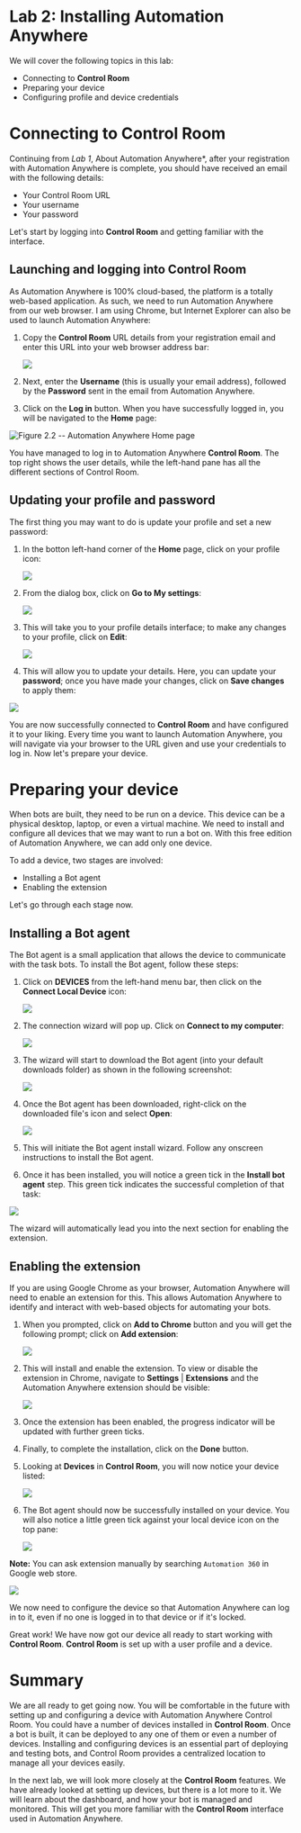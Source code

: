 Lab 2: Installing Automation Anywhere 
======================================

We will cover the following topics in this lab:

-   Connecting to **Control Room**
-   Preparing your device
-   Configuring profile and device credentials


Connecting to Control Room 
==========================


Continuing from *Lab 1*,
About Automation Anywhere*,
after your registration with
Automation Anywhere is complete, you should have received an email with
the following details:

-   Your Control Room URL
-   Your username
-   Your password

Let\'s start by logging into **Control Room** and getting familiar with
the interface.



Launching and logging into Control Room 
---------------------------------------

As Automation Anywhere is
100% cloud-based, the platform is a totally web-based application. As
such, we need to run Automation Anywhere from our web browser. I am
using Chrome, but Internet Explorer can also be used to launch
Automation Anywhere:

1.  Copy the **Control Room** URL details from your registration email
    and enter this URL into your web browser address bar:

    
    ![](./images/Figure_2.1_B15646.jpg)
    

2.  Next, enter the **Username** (this is usually
    your email address), followed by the
    **Password** sent in the email from Automation Anywhere.

3.  Click on the **Log in** button. When you have successfully logged
    in, you will be navigated to the **Home** page:




![Figure 2.2 -- Automation Anywhere Home
page](./images/Figure_2.2_B15646.jpg)






You have managed to log in to Automation Anywhere
**Control Room**. The top right shows the user
details, while the left-hand pane has all the different sections of
Control Room.



Updating your profile and password 
----------------------------------

The first thing you may want to do is update your
profile and set a new password:

1.  In the botton left-hand corner of the **Home** page, click on your
    profile icon:
    
    ![](./images/Figure_2.3_B15646.jpg)
    

2.  From the dialog box, click on **Go to My settings**:
 
    ![](./images/Figure_2.4_B15646.jpg)
    
3.  This will take you to your profile details
    interface; to make any changes to your
    profile, click on **Edit**:

    
    ![](./images/Figure_2.5_B15646.jpg)

4.  This will allow you to update your details.
    Here, you can update your **password**; once
    you have made your changes, click on **Save changes** to apply them:


![](./images/Figure_2.6_B15646.jpg)


You are now successfully connected to **Control Room** and have configured it to your liking.
Every time you want to launch Automation Anywhere, you will navigate via
your browser to the URL given and use your credentials to log in. Now
let\'s prepare your device.





Preparing your device 
=====================


When bots are built, they need to be run on a
device. This device can be a physical desktop, laptop, or even a virtual
machine. We need to install and configure all devices that we may want
to run a bot on. With this free edition of Automation Anywhere, we can
add only one device.

To add a device, two stages are involved:

-   Installing a Bot agent
-   Enabling the extension

Let\'s go through each stage now.



Installing a Bot agent 
----------------------

The Bot agent is a small application that allows
the device to communicate with the task bots. To install the Bot agent,
follow these steps:

1.  Click on **DEVICES** from the left-hand menu bar, then click on
    the **Connect Local Device** icon:

    
    ![](./images/Figure_2.7_B15646.jpg)


2.  The connection wizard will pop up. Click on
    **Connect to my computer**:

    
    ![](./images/Figure_2.8_B15646.jpg)

3.  The wizard will start to download the Bot
    agent (into your default downloads folder) as shown in the following
    screenshot:

    
    ![](./images/Figure_2.9_B15646.jpg)
    

4.  Once the Bot agent has been downloaded,
    right-click on the downloaded file\'s icon and select **Open**:

    
    ![](./images/Figure_2.10_B15646.jpg)


5.  This will initiate the Bot agent install
    wizard. Follow any onscreen instructions to install the Bot agent.

6.  Once it has been installed, you will notice a green tick in the
    **Install bot agent** step. This green tick indicates the successful
    completion of that task:




![](./images/Figure_2.11_B15646.jpg)






The wizard will automatically lead you into the
next section for enabling the extension.



Enabling the extension 
----------------------

If you are using Google Chrome as your browser,
Automation Anywhere will need to enable an extension for this. This
allows Automation Anywhere to identify and interact with web-based
objects for automating your bots.

1.  When you prompted, click on **Add to Chrome** button and you will
    get the following prompt; click on **Add extension**:
 
    ![](./images/Figure_2.14_B15646.jpg)
    

2.  This will install and enable the extension. To view or disable the
    extension in Chrome, navigate to **Settings** \| **Extensions** and
    the Automation Anywhere extension should be visible:

    
    ![](./images/Figure_2.15_B15646.jpg)
    

3.  Once the extension has been enabled, the
    progress indicator will be updated with further green ticks.
    
4.  Finally, to complete the installation, click on the **Done** button.

5.  Looking at **Devices** in **Control Room**, you will now notice
    your device listed:
  
    ![](./images/Figure_2.17_B15646.jpg)
    
6.  The Bot agent should now be successfully installed on your device.
    You will also notice a little green tick against your local device
    icon on the top pane:

    ![](./images/Figure_2.18_B15646.jpg)

**Note:** You can ask extension manually by searching `Automation 360` in Google web store.

![](./images/3.jpg)


We now need to configure the device so that
Automation Anywhere can log in to it, even if no one is logged in to
that device or if it\'s locked.


Great work! We have now got our device all ready
to start working with **Control Room**. **Control Room** is set up with a user profile and a device.


Summary 
=======

We are all ready to get going now. You will be comfortable in the future
with setting up and configuring a device with Automation Anywhere
Control Room. You could have a number of devices installed
in **Control Room**. Once a bot is built, it can be deployed to any one
of them or even a number of devices. Installing and configuring devices
is an essential part of deploying and testing bots, and Control Room
provides a centralized location to manage all your devices easily.

In the next lab, we will look more closely at the **Control Room**
features. We have already looked at setting up devices, but there is a
lot more to it. We will learn about the dashboard, and how your bot is
managed and monitored. This will get you more familiar with the
**Control Room** interface used in Automation Anywhere.
